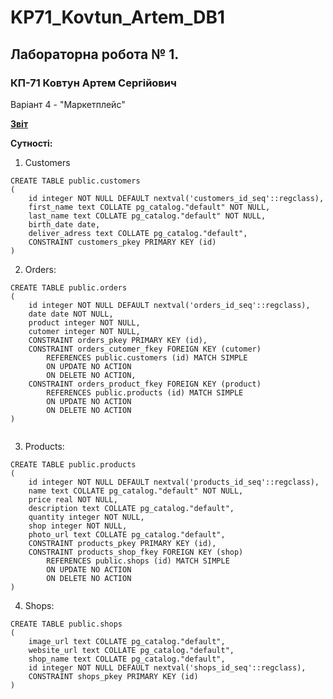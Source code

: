# KP71_Kovtun_Artem_DB1
## Лабораторна робота № 1.

### КП-71 Ковтун Артем Сергійович

Варіант 4 - "Маркетплейс"

[**Звіт**](https://github.com/demchenkov/KP72_Demchenko_Vlad_DB1/blob/master/proto%D1%81ol_lr1.doc)

**Сутності:**
1. Customers 
```
CREATE TABLE public.customers
(
    id integer NOT NULL DEFAULT nextval('customers_id_seq'::regclass),
    first_name text COLLATE pg_catalog."default" NOT NULL,
    last_name text COLLATE pg_catalog."default" NOT NULL,
    birth_date date,
    deliver_adress text COLLATE pg_catalog."default",
    CONSTRAINT customers_pkey PRIMARY KEY (id)
)
```
2. Orders:
```
CREATE TABLE public.orders
(
    id integer NOT NULL DEFAULT nextval('orders_id_seq'::regclass),
    date date NOT NULL,
    product integer NOT NULL,
    cutomer integer NOT NULL,
    CONSTRAINT orders_pkey PRIMARY KEY (id),
    CONSTRAINT orders_cutomer_fkey FOREIGN KEY (cutomer)
        REFERENCES public.customers (id) MATCH SIMPLE
        ON UPDATE NO ACTION
        ON DELETE NO ACTION,
    CONSTRAINT orders_product_fkey FOREIGN KEY (product)
        REFERENCES public.products (id) MATCH SIMPLE
        ON UPDATE NO ACTION
        ON DELETE NO ACTION
)


```
3. Products:
```
CREATE TABLE public.products
(
    id integer NOT NULL DEFAULT nextval('products_id_seq'::regclass),
    name text COLLATE pg_catalog."default" NOT NULL,
    price real NOT NULL,
    description text COLLATE pg_catalog."default",
    quantity integer NOT NULL,
    shop integer NOT NULL,
    photo_url text COLLATE pg_catalog."default",
    CONSTRAINT products_pkey PRIMARY KEY (id),
    CONSTRAINT products_shop_fkey FOREIGN KEY (shop)
        REFERENCES public.shops (id) MATCH SIMPLE
        ON UPDATE NO ACTION
        ON DELETE NO ACTION
)
```
4. Shops: 
```
CREATE TABLE public.shops
(
    image_url text COLLATE pg_catalog."default",
    website_url text COLLATE pg_catalog."default",
    shop_name text COLLATE pg_catalog."default",
    id integer NOT NULL DEFAULT nextval('shops_id_seq'::regclass),
    CONSTRAINT shops_pkey PRIMARY KEY (id)
)
```
